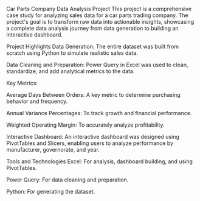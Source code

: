 Car Parts Company Data Analysis Project
This project is a comprehensive case study for analyzing sales data for a car parts trading company. The project's goal is to transform raw data into actionable insights, showcasing a complete data analysis journey from data generation to building an interactive dashboard.

Project Highlights
Data Generation: The entire dataset was built from scratch using Python to simulate realistic sales data.

Data Cleaning and Preparation: Power Query in Excel was used to clean, standardize, and add analytical metrics to the data.

Key Metrics:

Average Days Between Orders: A key metric to determine purchasing behavior and frequency.

Annual Variance Percentages: To track growth and financial performance.

Weighted Operating Margin: To accurately analyze profitability.

Interactive Dashboard: An interactive dashboard was designed using PivotTables and Slicers, enabling users to analyze performance by manufacturer, governorate, and year.

Tools and Technologies
Excel: For analysis, dashboard building, and using PivotTables.

Power Query: For data cleaning and preparation.

Python: For generating the dataset.
